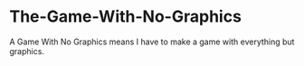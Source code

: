 # The-Game-With-No-Graphics
A Game With No Graphics means I have to make a game with everything but graphics.
